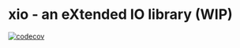 # xio - an eXtended IO library (WIP)

[![codecov](https://codecov.io/gh/h4rv9y/xio/graph/badge.svg?token=JG3M0W2KS4)](https://codecov.io/gh/h4rv9y/xio)
